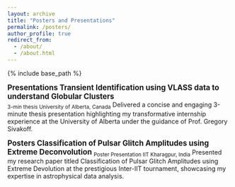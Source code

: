 ```yaml
---
layout: archive
title: "Posters and Presentations"
permalink: /posters/
author_profile: true
redirect_from: 
  - /about/
  - /about.html
---
```



{% include base_path %}

**<big>Presentations</big>**
<big>**Transient Identification using VLASS data to understand Globular Clusters**</big>                              
<sub>3-min thesis                                                                        University of Alberta, Canada</sub>
Delivered a concise and engaging 3-minute thesis presentation highlighting my transformative internship experience at the
University of Alberta under the guidance of Prof. Gregory Sivakoff.

<big>**Posters**</big>
<big>**Classification of Pulsar Glitch Amplitudes using Extreme Deconvolution**</big>
<sub>Poster Presentation                                                                        IIT Kharagpur, India</sub>
Presented my research paper titled Classification of Pulsar Glitch Amplitudes using Extreme Devolution at the prestigious
Inter-IIT tournament, showcasing my expertise in astrophysical data analysis.

